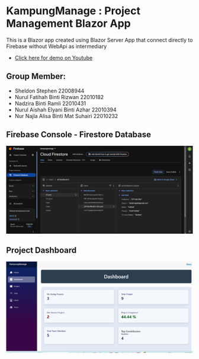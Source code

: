 ﻿# KampungManage : Project Management Blazor App
This is a Blazor app created using Blazor Server App that connect directly to Firebase without WebApi as intermediary
* [Click here for demo on Youtube ](https://youtu.be/4emmUqTaaQg)

## Group Member:
* Sheldon Stephen 22008944
* Nurul Fatihah Binti Rizwan  22010182
* Nadzira Binti Ramli 22010431
* Nurul Aishah Elyani Binti Azhar 22010394
* Nur Najla Alisa Binti Mat Suhairi 22010232
  
## Firebase Console - Firestore Database 
![Alt Firebase](picture/Firebase.png)

## Project Dashboard 
![Alt Dashboard](picture/dashboard.png)

